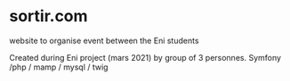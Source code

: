 # sortir.com
website to organise event between the Eni students

Created during Eni project (mars 2021) by group of 3 personnes.
Symfony /php / mamp / mysql / twig

